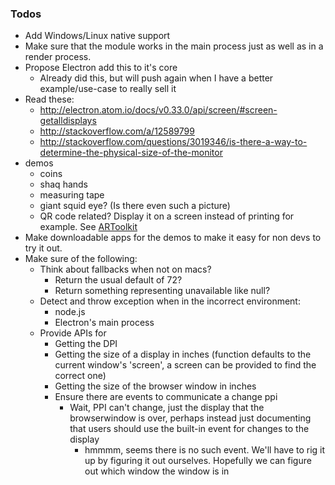 ### Todos
  - Add Windows/Linux native support
  - Make sure that the module works in the main process just as well as in a render process.
  - Propose Electron add this to it's core
    - Already did this, but will push again when I have a better example/use-case to really sell it
  - Read these:
    - http://electron.atom.io/docs/v0.33.0/api/screen/#screen-getalldisplays
    - http://stackoverflow.com/a/12589799
    - http://stackoverflow.com/questions/3019346/is-there-a-way-to-determine-the-physical-size-of-the-monitor
  - demos
    - coins
    - shaq hands
    - measuring tape
    - giant squid eye? (Is there even such a picture)
    - QR code related? Display it on a screen instead of printing for example. See [ARToolkit](http://www.artoolkit.org/documentation/doku.php?id=2_Configuration:config_camera_calibration)
  - Make downloadable apps for the demos to make it easy for non devs to try it out.
  - Make sure of the following:
    - Think about fallbacks when not on macs?
      - Return the usual default of 72?
      - Return something representing unavailable like null?
    - Detect and throw exception when in the incorrect environment:
      - node.js
      - Electron's main process
    - Provide APIs for
      - Getting the DPI
      - Getting the size of a display in inches (function defaults to the current window's 'screen', a screen can be provided to find the correct one)
      - Getting the size of the browser window in inches
      - Ensure there are events to communicate a change ppi
        - Wait, PPI can't change, just the display that the browserwindow is over,
          perhaps instead just documenting that users should use the built-in event for changes to the display
          - hmmmm, seems there is no such event. We'll have to rig it up by figuring it out ourselves. Hopefully we can figure out which window the window is in
